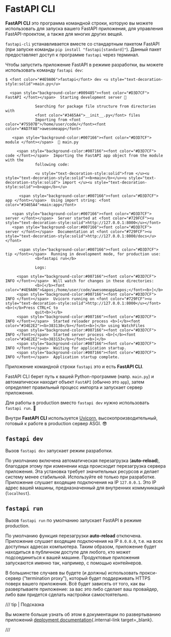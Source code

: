 # FastAPI CLI

**FastAPI CLI** это программа командной строки, которую вы можете использовать для запуска вашего FastAPI приложения, для управления FastAPI-проектом, а также для многих других вещей.

`fastapi-cli` устанавливается вместе со стандартным пакетом FastAPI (при запуске команды `pip install "fastapi[standard]"`). Данный пакет предоставляет доступ к программе `fastapi` через терминал.

Чтобы запустить приложение FastAPI в режиме разработки, вы можете использовать команду `fastapi dev`:

<div class="termy">

```console
$ <font color="#4E9A06">fastapi</font> dev <u style="text-decoration-style:solid">main.py</u>

  <span style="background-color:#009485"><font color="#D3D7CF"> FastAPI </font></span>  Starting development server 🚀

             Searching for package file structure from directories with
             <font color="#3465A4">__init__.py</font> files
             Importing from <font color="#75507B">/home/user/code/</font><font color="#AD7FA8">awesomeapp</font>

   <span style="background-color:#007166"><font color="#D3D7CF"> module </font></span>  🐍 main.py

     <span style="background-color:#007166"><font color="#D3D7CF"> code </font></span>  Importing the FastAPI app object from the module with the
             following code:

             <u style="text-decoration-style:solid">from </u><u style="text-decoration-style:solid"><b>main</b></u><u style="text-decoration-style:solid"> import </u><u style="text-decoration-style:solid"><b>app</b></u>

      <span style="background-color:#007166"><font color="#D3D7CF"> app </font></span>  Using import string: <font color="#3465A4">main:app</font>

   <span style="background-color:#007166"><font color="#D3D7CF"> server </font></span>  Server started at <font color="#729FCF"><u style="text-decoration-style:solid">http://127.0.0.1:8000</u></font>
   <span style="background-color:#007166"><font color="#D3D7CF"> server </font></span>  Documentation at <font color="#729FCF"><u style="text-decoration-style:solid">http://127.0.0.1:8000/docs</u></font>

      <span style="background-color:#007166"><font color="#D3D7CF"> tip </font></span>  Running in development mode, for production use:
             <b>fastapi run</b>

             Logs:

     <span style="background-color:#007166"><font color="#D3D7CF"> INFO </font></span>  Will watch for changes in these directories:
             <b>[</b><font color="#4E9A06">&apos;/home/user/code/awesomeapp&apos;</font><b>]</b>
     <span style="background-color:#007166"><font color="#D3D7CF"> INFO </font></span>  Uvicorn running on <font color="#729FCF"><u style="text-decoration-style:solid">http://127.0.0.1:8000</u></font> <b>(</b>Press CTRL+C to
             quit<b>)</b>
     <span style="background-color:#007166"><font color="#D3D7CF"> INFO </font></span>  Started reloader process <b>[</b><font color="#34E2E2"><b>383138</b></font><b>]</b> using WatchFiles
     <span style="background-color:#007166"><font color="#D3D7CF"> INFO </font></span>  Started server process <b>[</b><font color="#34E2E2"><b>383153</b></font><b>]</b>
     <span style="background-color:#007166"><font color="#D3D7CF"> INFO </font></span>  Waiting for application startup.
     <span style="background-color:#007166"><font color="#D3D7CF"> INFO </font></span>  Application startup complete.
```

</div>

Приложение командной строки `fastapi` это и есть **FastAPI CLI**.

FastAPI CLI берет путь к вашей Python-программе (напр. `main.py`) и автоматически находит объект `FastAPI` (обычно это `app`), затем определяет правильный процесс импорта и запускает сервер приложения.

Для работы в production вместо `fastapi dev` нужно использовать `fastapi run`. 🚀

Внутри **FastAPI CLI** используется <a href="https://www.uvicorn.org" class="external-link" target="_blank">Uvicorn</a>, высокопроизводительный, готовый к работе в production сервер ASGI. 😎

## `fastapi dev`

Вызов `fastapi dev` запускает режим разработки.

По умолчанию включена автоматическая перезагрузка (**auto-reload**), благодаря этому при изменении кода происходит перезагрузка сервера приложения. Эта установка требует значительных ресурсов и делает систему менее стабильной. Используйте её только при разработке. Приложение слушает входящие подключения на IP `127.0.0.1`. Это IP адрес вашей машины, предназначенный для внутренних коммуникаций (`localhost`).

## `fastapi run`

Вызов `fastapi run` по умолчанию запускает FastAPI в режиме production.

По умолчанию функция перезагрузки **auto-reload** отключена. Приложение слушает входящие подключения на IP `0.0.0.0`, т.е. на всех доступных адресах компьютера. Таким образом, приложение будет находиться в публичном доступе для любого, кто может подсоединиться к вашей машине. Продуктовые приложения запускаются именно так, например, с помощью контейнеров.

В большинстве случаев вы будете (и должны) использовать прокси-сервер ("termination proxy"), который будет поддерживать HTTPS поверх вашего приложения. Всё будет зависеть от того, как вы развертываете приложение: за вас это либо сделает ваш провайдер, либо вам придется сделать настройки самостоятельно.

/// tip | Подсказка

Вы можете больше узнать об этом в документации по развертыванию приложений [deployment documentation](deployment/index.md){.internal-link target=_blank}.

///
